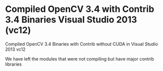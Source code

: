 # Compiled OpenCV 3.4 with Contrib 3.4 Binaries Visual Studio 2013 (vc12)
Compiled OpenCV 3.4 Binaries with Contrib without CUDA in Visual Studio 2013 vc12

We have left the modules that were not compiling but have major contrib libraries
